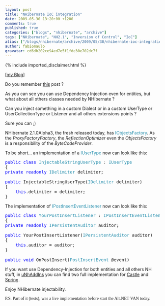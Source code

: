 ```yaml
---
layout: post
title: "NHibernate IoC integration"
date: 2009-05-30 13:20:00 +1200
comments: true
published: true
categories: ["blogs", "nhibernate", "archive"]
tags: ["NHibernate", "NH2.1", "Inversion of Control", "IoC"]
alias: ["/blogs/nhibernate/archive/2009/05/30/nhibernate-ioc-integration.aspx"]
author: fabiomaulo
gravatar: cd6db202ce94ed7e5f1fde30e702dc7f
---
```

{% include imported_disclaimer.html %}
<p>[<a target="_blank" href="http://fabiomaulo.blogspot.com/">my Blog</a>]</p>
<p>Do you remember <a target="_blank" href="http://fabiomaulo.blogspot.com/2008/11/entities-behavior-injection.html">this</a> post ?</p>
<p>As you can see you can use Dependency Injection even for entities, but what about all others classes needed by NHibernate ?</p>
<p>Can you inject something in a custom Dialect or in a custom UserType or UserCollectionType or Listener and all others extensions points ?</p>
<p>Sure you can ;)</p>
<p>NHibernate 2.1.0Alpha3, the fresh released today, has <span style="color: #2b91af">IObjectsFactory</span>. As the <em>ProxyFactoryFactory</em>, the <em>ReflectionOptimizer</em> even the <em>ObjectsFactory</em> is a responsibility of the <em>ByteCodeProvider</em>.</p>
<p>To be short&hellip; an implementation of a <span style="color: #2b91af">IUserType</span> now can look like this:</p>
<pre class="code"><span style="color: blue">public class </span><span style="color: #2b91af">InjectableStringUserType </span>: <span style="color: #2b91af">IUserType<br /></span>{<br /><span style="color: blue">private readonly </span><span style="color: #2b91af">IDelimiter </span>delimiter;<br /><br /><span style="color: blue">public </span>InjectableStringUserType(<span style="color: #2b91af">IDelimiter </span>delimiter)<br />{<br />    <span style="color: blue">this</span>.delimiter = delimiter;<br />}</pre>
<p>The implementation of <span style="color: #2b91af">IPostInsertEventListener</span> now can look like this:</p>
<pre class="code"><span style="color: blue">public class </span><span style="color: #2b91af">YourPostInsertListener </span>: <span style="color: #2b91af">IPostInsertEventListener<br /></span>{<br /><span style="color: blue">private readonly </span><span style="color: #2b91af">IPersistentAuditor </span>auditor;<br /><br /><span style="color: blue">public </span>YourPostInsertListener(<span style="color: #2b91af">IPersistentAuditor </span>auditor)<br />{<br />    <span style="color: blue">this</span>.auditor = auditor;<br />}<br /><br /><span style="color: blue">public void </span>OnPostInsert(<span style="color: #2b91af">PostInsertEvent </span>@event)</pre>
<p>
<a href="http://11011.net/software/vspaste"></a></p>
<p>If you want use Dependency-Injection for both entities and all others NH stuff, in <a target="_blank" href="http://code.google.com/p/unhaddins/">uNhAddIns</a> you can find two full implementation for <a target="_blank" href="http://code.google.com/p/unhaddins/source/browse/#svn/trunk/uNhAddIns/uNhAddIns.CastleAdapters/EnhancedBytecodeProvider">Castle</a> and <a target="_blank" href="http://code.google.com/p/unhaddins/source/browse/#svn/trunk/uNhAddIns/uNhAddIns.SpringAdapters/EnhancedBytecodeProvider">Spring</a>.</p>
<p>Enjoy NHibernate injectability.</p>
<p><span style="webkit-border-horizontal-spacing: 2px; webkit-border-vertical-spacing: 2px"><span style="font-family: 'trebuchet ms'">P.S. Part of it (tests), was a live implementation before start the Alt.NET VAN today.</span></span></p>
